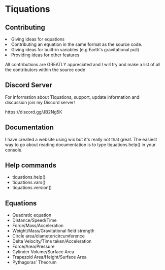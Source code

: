<h1>Tiquations</h1>

<h2>Contributing</h2>
<li>Giving ideas for equations</li>
<li>Contributing an equation in the same format as the source code.</li>
<li>Giving ideas for built-in variables (e.g Earth's gravitational pull)</li>
<li>Providing ideas for other features</li>


All contributions are GREATLY appreciated and I will try and make a list of all the contributors within the source code

<h2>Discord Server</h2>
<p>For information about Tiquations, support, update information and discussion join my Discord server!</p>
<p>https://discord.gg/JB2Ng5K</p>

<h2>Documentation</h2>
<p>I have created a website using wix but it's really not that great. The easiest way to go about reading documentation is to type tiquations.help() in your console.</p>

<h2>Help commands</h2>
<ul>
<li>tiquations.help()</li>
<li>tiquations.vars()</li>
<li>tiquations.version()</li>
</ul>

<h2>Equations</h2>
<ul>
<li>Quadratic equation</li>
<li>Distance/Speed/Time</li>
<li>Force/Mass/Acceleration</li>
<li>Weight/Mass/Gravitational field strength</li>
<li>Circle area/diameter/circumference</li>
<li>Delta Velocity/Time taken/Acceleration</li>
<li>Force/Area/Pressure</li>
<li>Cylinder Volume/Surface Area</li>
<li>Trapezoid Area/Height/Surface Area</li>
<li>Pythagoras' Theorum</li>
</ul>

